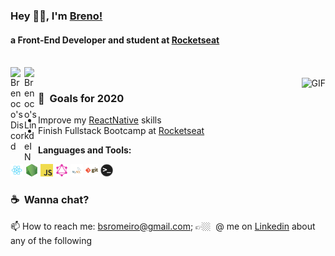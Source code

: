 ### Hey 👋🏽, I'm [Breno!](https://www.linkedin.com/in/brenoromeiro/) 
#### a Front-End Developer and student at [Rocketseat](https://rocketseat.com.br/)

<br/>

<a href="https://discord.gg/qUbApEc">
  <img align="left" alt="Brenoco's Discord" width="22px" src="https://cdn.jsdelivr.net/npm/simple-icons@v3/icons/discord.svg" />
</a>
<a href="https://www.linkedin.com/in/brenoromeiro/">
  <img align="left" alt="Brenoco's LinkdeIN" width="22px" src="https://cdn.jsdelivr.net/npm/simple-icons@v3/icons/linkedin.svg" />
</a>

<br />

<img align="right" alt="GIF" src="https://gist.githubusercontent.com/obrenoco/e0c383130c9cfbb8b2d98e1adf472348/raw/74445e8ce219e8fe5f6c19c87c67b0fd9c23e7ec/aboutmee.gif" />

### 🔭&nbsp; Goals for 2020
- Improve my [ReactNative](https://reactnative.dev/docs/getting-started) skills
- Finish Fullstack Bootcamp at [Rocketseat](https://rocketseat.com.br/)

**Languages and Tools:**  

<code><img height="20" src="https://raw.githubusercontent.com/github/explore/80688e429a7d4ef2fca1e82350fe8e3517d3494d/topics/react/react.png"></code>
<code><img height="20" src="https://raw.githubusercontent.com/github/explore/80688e429a7d4ef2fca1e82350fe8e3517d3494d/topics/nodejs/nodejs.png"></code>
<code><img height="20" src="https://raw.githubusercontent.com/github/explore/80688e429a7d4ef2fca1e82350fe8e3517d3494d/topics/javascript/javascript.png"></code>
<code><img height="20" src="https://raw.githubusercontent.com/github/explore/5c058a388828bb5fde0bcafd4bc867b5bb3f26f3/topics/graphql/graphql.png"></code>
<code><img height="20" src="https://raw.githubusercontent.com/github/explore/80688e429a7d4ef2fca1e82350fe8e3517d3494d/topics/mysql/mysql.png"></code>
<code><img height="20" src="https://raw.githubusercontent.com/github/explore/80688e429a7d4ef2fca1e82350fe8e3517d3494d/topics/git/git.png"></code>
<code><img height="20" src="https://raw.githubusercontent.com/github/explore/80688e429a7d4ef2fca1e82350fe8e3517d3494d/topics/terminal/terminal.png"></code>

### ☕️&nbsp; Wanna chat? 
📫 How to reach me: bsromeiro@gmail.com;
👉🏼&nbsp; @ me on [Linkedin](https://www.linkedin.com/in/brenoromeiro/) about any of the following 
